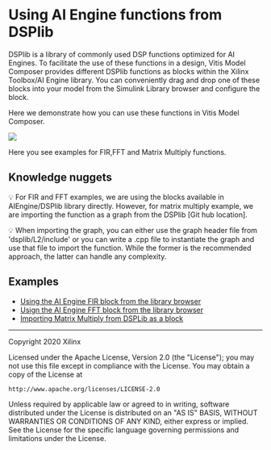 # Using AI Engine functions from DSPlib

DSPlib is a library of commonly used DSP functions optimized for AI Engines. To facilitate the use of these functions in a design, Vitis Model Composer provides different DSPlib functions as blocks within the Xilinx Toolbox/AI Engine library. You can conveniently drag and drop one of these blocks into your model from the Simulink Library browser and configure the block.

Here we demonstrate how you can use these functions in Vitis Model Composer.

![](image/screen_shot.png)

Here you see examples for FIR,FFT and Matrix Multiply functions.

## Knowledge nuggets

:bulb: For FIR and FFT examples, we are using the blocks available in AIEngine/DSPlib library directly. However, for matrix multiply example, we are importing the function as a graph from the  DSPlib [Git hub location].

:bulb: When importing the graph, you can either use the graph header file from 'dsplib/L2/include' or you can write a .cpp file to instantiate the graph and use that file to import the function. While the former is the recommended approach, the latter can handle any complexity.

## Examples
- [Using the AI Engine FIR block from the library browser](fir)
- [Usign the AI Engine FFT block from the library browser](fft)
- [Importing Matrix Multiply from DSPLib as a block](matrix_multiply)

--------------
Copyright 2020 Xilinx

Licensed under the Apache License, Version 2.0 (the "License");
you may not use this file except in compliance with the License.
You may obtain a copy of the License at

    http://www.apache.org/licenses/LICENSE-2.0

Unless required by applicable law or agreed to in writing, software
distributed under the License is distributed on an "AS IS" BASIS,
WITHOUT WARRANTIES OR CONDITIONS OF ANY KIND, either express or implied.
See the License for the specific language governing permissions and
limitations under the License.
